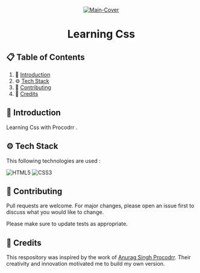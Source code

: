 <div align="center">
  <br />
   <a href="https://www.youtube.com/playlist?list=PLfEr2kn3s-br8gqsHdrIv7F3-AWENtk8m" target="_blank"><img src="https://i.ibb.co/kqysLtR/css.png" alt="Main-Cover" border="0"></a>
  <br />

# Learning Css

</div>

## 📋 <a name="table">Table of Contents</a>

1. 🤖 [Introduction](#introduction)
2. ⚙️ [Tech Stack](#techstack)
3. 🚀 [Contributing](#contribute)
4. 🫡 [Credits](#credits)

## <a name="introduction">🤖 Introduction</a>

Learning Css with Procodrr .

## <a name="techstack">⚙️ Tech Stack</a>

This following technologies are used :

![HTML5](https://img.shields.io/badge/html5-%23E34F26.svg?style=for-the-badge&logo=html5&logoColor=white)
![CSS3](https://img.shields.io/badge/css3-%231572B6.svg?style=for-the-badge&logo=css3&logoColor=white)

## <a name="contribute"> 🚀 Contributing</a>

Pull requests are welcome. For major changes, please open an issue first
to discuss what you would like to change.

Please make sure to update tests as appropriate.

## 🫡 Credits

This respository was inspired by the work of [Anurag Singh Procodrr](https://github.com/procodrr). Their creativity and innovation motivated me to build my own version.

